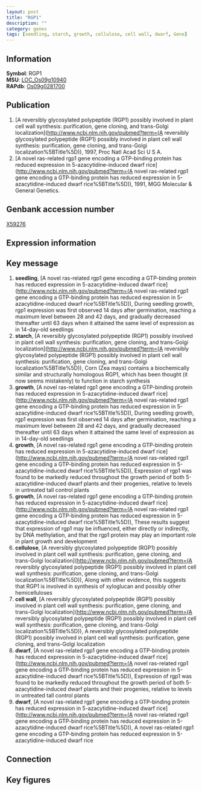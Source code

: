 ```yaml
---
layout: post
title: "RGP1"
description: ""
category: genes
tags: [seedling, starch, growth, cellulose, cell wall, dwarf, Gene]
---
```


## Information
__Symbol__: RGP1  
__MSU__: [LOC_Os09g10940](http://rice.plantbiology.msu.edu/cgi-bin/ORF_infopage.cgi?orf=LOC_Os09g10940)  
__RAPdb__: [Os09g0281700](http://rapdb.dna.affrc.go.jp/viewer/gbrowse_details/irgsp1?name=Os09g0281700)  

## Publication
1. [A reversibly glycosylated polypeptide (RGP1) possibly involved in plant cell wall synthesis: purification, gene cloning, and trans-Golgi localization](http://www.ncbi.nlm.nih.gov/pubmed?term=(A reversibly glycosylated polypeptide (RGP1) possibly involved in plant cell wall synthesis: purification, gene cloning, and trans-Golgi localization%5BTitle%5D)), 1997, Proc Natl Acad Sci U S A.
2. [A novel ras-related rgp1 gene encoding a GTP-binding protein has reduced expression in 5-azacytidine-induced dwarf rice](http://www.ncbi.nlm.nih.gov/pubmed?term=(A novel ras-related rgp1 gene encoding a GTP-binding protein has reduced expression in 5-azacytidine-induced dwarf rice%5BTitle%5D)), 1991, MGG Molecular & General Genetics.

## Genbank accession number
[X59276](http://www.ncbi.nlm.nih.gov/nuccore/X59276)

## Expression information

## Key message
1. __seedling__, [A novel ras-related rgp1 gene encoding a GTP-binding protein has reduced expression in 5-azacytidine-induced dwarf rice](http://www.ncbi.nlm.nih.gov/pubmed?term=(A novel ras-related rgp1 gene encoding a GTP-binding protein has reduced expression in 5-azacytidine-induced dwarf rice%5BTitle%5D)),  During seedling growth, rgp1 expression was first observed 14 days after germination, reaching a maximum level between 28 and 42 days, and gradually decreased thereafter until 63 days when it attained the same level of expression as in 14-day-old seedlings
2. __starch__, [A reversibly glycosylated polypeptide (RGP1) possibly involved in plant cell wall synthesis: purification, gene cloning, and trans-Golgi localization](http://www.ncbi.nlm.nih.gov/pubmed?term=(A reversibly glycosylated polypeptide (RGP1) possibly involved in plant cell wall synthesis: purification, gene cloning, and trans-Golgi localization%5BTitle%5D)),  Corn (Zea mays) contains a biochemically similar and structurally homologous RGP1, which has been thought (it now seems mistakenly) to function in starch synthesis
3. __growth__, [A novel ras-related rgp1 gene encoding a GTP-binding protein has reduced expression in 5-azacytidine-induced dwarf rice](http://www.ncbi.nlm.nih.gov/pubmed?term=(A novel ras-related rgp1 gene encoding a GTP-binding protein has reduced expression in 5-azacytidine-induced dwarf rice%5BTitle%5D)),  During seedling growth, rgp1 expression was first observed 14 days after germination, reaching a maximum level between 28 and 42 days, and gradually decreased thereafter until 63 days when it attained the same level of expression as in 14-day-old seedlings
4. __growth__, [A novel ras-related rgp1 gene encoding a GTP-binding protein has reduced expression in 5-azacytidine-induced dwarf rice](http://www.ncbi.nlm.nih.gov/pubmed?term=(A novel ras-related rgp1 gene encoding a GTP-binding protein has reduced expression in 5-azacytidine-induced dwarf rice%5BTitle%5D)),  Expression of rgp1 was found to be markedly reduced throughout the growth period of both 5-azacytidine-induced dwarf plants and their progenies, relative to levels in untreated tall control plants
5. __growth__, [A novel ras-related rgp1 gene encoding a GTP-binding protein has reduced expression in 5-azacytidine-induced dwarf rice](http://www.ncbi.nlm.nih.gov/pubmed?term=(A novel ras-related rgp1 gene encoding a GTP-binding protein has reduced expression in 5-azacytidine-induced dwarf rice%5BTitle%5D)),  These results suggest that expression of rgp1 may be influenced, either directly or indirectly, by DNA methylation, and that the rgp1 protein may play an important role in plant growth and development
6. __cellulose__, [A reversibly glycosylated polypeptide (RGP1) possibly involved in plant cell wall synthesis: purification, gene cloning, and trans-Golgi localization](http://www.ncbi.nlm.nih.gov/pubmed?term=(A reversibly glycosylated polypeptide (RGP1) possibly involved in plant cell wall synthesis: purification, gene cloning, and trans-Golgi localization%5BTitle%5D)),  Along with other evidence, this suggests that RGP1 is involved in synthesis of xyloglucan and possibly other hemicelluloses
7. __cell wall__, [A reversibly glycosylated polypeptide (RGP1) possibly involved in plant cell wall synthesis: purification, gene cloning, and trans-Golgi localization](http://www.ncbi.nlm.nih.gov/pubmed?term=(A reversibly glycosylated polypeptide (RGP1) possibly involved in plant cell wall synthesis: purification, gene cloning, and trans-Golgi localization%5BTitle%5D)), A reversibly glycosylated polypeptide (RGP1) possibly involved in plant cell wall synthesis: purification, gene cloning, and trans-Golgi localization
8. __dwarf__, [A novel ras-related rgp1 gene encoding a GTP-binding protein has reduced expression in 5-azacytidine-induced dwarf rice](http://www.ncbi.nlm.nih.gov/pubmed?term=(A novel ras-related rgp1 gene encoding a GTP-binding protein has reduced expression in 5-azacytidine-induced dwarf rice%5BTitle%5D)),  Expression of rgp1 was found to be markedly reduced throughout the growth period of both 5-azacytidine-induced dwarf plants and their progenies, relative to levels in untreated tall control plants
9. __dwarf__, [A novel ras-related rgp1 gene encoding a GTP-binding protein has reduced expression in 5-azacytidine-induced dwarf rice](http://www.ncbi.nlm.nih.gov/pubmed?term=(A novel ras-related rgp1 gene encoding a GTP-binding protein has reduced expression in 5-azacytidine-induced dwarf rice%5BTitle%5D)), A novel ras-related rgp1 gene encoding a GTP-binding protein has reduced expression in 5-azacytidine-induced dwarf rice

## Connection

## Key figures


